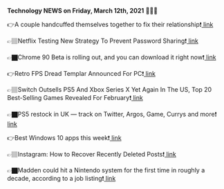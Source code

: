 <b>Technology NEWS on Friday, March 12th, 2021</b> 📡📡📡 

👉A couple handcuffed themselves together to fix their relationship❗️<a href='https://techblock.club/?p=10611'> link</a>

👉🏽Netflix Testing New Strategy To Prevent Password Sharing❗️<a href='https://techblock.club/?p=10613'> link</a>

👉🏿Chrome 90 Beta is rolling out, and you can download it right now❗️<a href='https://techblock.club/?p=10615'> link</a>

👉Retro FPS Dread Templar Announced For PC❗️<a href='https://techblock.club/?p=10617'> link</a>

👉🏽Switch Outsells PS5 And Xbox Series X Yet Again In The US, Top 20 Best-Selling Games Revealed For February❗️<a href='https://techblock.club/?p=10619'> link</a>

👉🏿PS5 restock in UK — track on Twitter, Argos, Game, Currys and more❗️<a href='https://techblock.club/?p=10621'> link</a>

👉Best Windows 10 apps this week❗️<a href='https://techblock.club/?p=10623'> link</a>

👉🏽Instagram: How to Recover Recently Deleted Posts❗️<a href='https://techblock.club/?p=10625'> link</a>

👉🏿Madden could hit a Nintendo system for the first time in roughly a decade, according to a job listing❗️<a href='https://techblock.club/?p=10627'> link</a>

